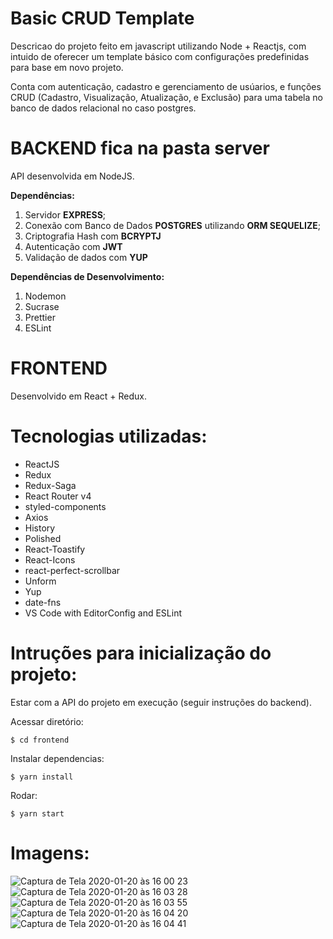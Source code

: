 # Basic CRUD Template

Descricao do projeto feito em javascript utilizando Node + Reactjs, com intuido de oferecer um template básico com configurações predefinidas para base em novo projeto. 

Conta com autenticação, cadastro e gerenciamento de usúarios, e funções CRUD (Cadastro, Visualização, Atualização, e Exclusão) para uma tabela no banco de dados relacional no caso postgres.

# BACKEND fica na pasta server

API desenvolvida em NodeJS.

**Dependências:**
1. Servidor **EXPRESS**;
2. Conexão com Banco de Dados **POSTGRES** utilizando **ORM SEQUELIZE**;
3. Criptografia Hash com **BCRYPTJ**
4. Autenticação com **JWT**
5. Validação de dados com **YUP**

**Dependências de Desenvolvimento:**
1. Nodemon
2. Sucrase
3. Prettier
4. ESLint

# FRONTEND

Desenvolvido em React + Redux.

# Tecnologias utilizadas:

- ReactJS
- Redux
- Redux-Saga
- React Router v4
- styled-components
- Axios
- History
- Polished
- React-Toastify
- React-Icons
- react-perfect-scrollbar
- Unform
- Yup
- date-fns
- VS Code with EditorConfig and ESLint

# Intruções para inicialização do projeto:

  Estar com a API do projeto em execução (seguir instruções do backend).

  Acessar diretório:

    $ cd frontend

  Instalar dependencias:

    $ yarn install

  Rodar:

    $ yarn start

# Imagens:

![Captura de Tela 2020-01-20 às 16 00 23](https://user-images.githubusercontent.com/32015296/72752063-08ffa800-3ba0-11ea-805a-20c0885424f2.png)
![Captura de Tela 2020-01-20 às 16 03 28](https://user-images.githubusercontent.com/32015296/72752066-08ffa800-3ba0-11ea-93de-4a9737d7c446.png)
![Captura de Tela 2020-01-20 às 16 03 55](https://user-images.githubusercontent.com/32015296/72752067-08ffa800-3ba0-11ea-8042-249783659922.png)
![Captura de Tela 2020-01-20 às 16 04 20](https://user-images.githubusercontent.com/32015296/72752068-08ffa800-3ba0-11ea-9f1a-4f96afcf9491.png)
![Captura de Tela 2020-01-20 às 16 04 41](https://user-images.githubusercontent.com/32015296/72752069-08ffa800-3ba0-11ea-9032-00ef0f4a12fc.png)
